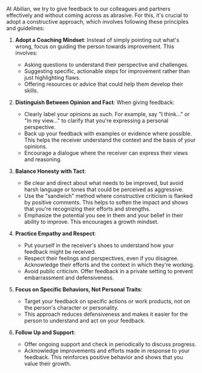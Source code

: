 At Abilian, we try to give feedback to our colleagues and partners effectively and without coming across as abrasive. For this, it's crucial to adopt a constructive approach, which involves following these principles and guidelines:

1. **Adopt a Coaching Mindset**: Instead of simply pointing out what's wrong, focus on guiding the person towards improvement. This involves:

   - Asking questions to understand their perspective and challenges.
   - Suggesting specific, actionable steps for improvement rather than just highlighting flaws.
   - Offering resources or advice that could help them develop their skills.

1. **Distinguish Between Opinion and Fact**: When giving feedback:

   - Clearly label your opinions as such. For example, say "I think..." or "In my view..." to clarify that you're expressing a personal perspective.
   - Back up your feedback with examples or evidence where possible. This helps the receiver understand the context and the basis of your opinions.
   - Encourage a dialogue where the receiver can express their views and reasoning.

1. **Balance Honesty with Tact**:

   - Be clear and direct about what needs to be improved, but avoid harsh language or tones that could be perceived as aggressive.
   - Use the "sandwich" method where constructive criticism is flanked by positive comments. This helps to soften the impact and shows that you're recognizing their efforts and strengths.
   - Emphasize the potential you see in them and your belief in their ability to improve. This encourages a growth mindset.

1. **Practice Empathy and Respect**:

   - Put yourself in the receiver's shoes to understand how your feedback might be received.
   - Respect their feelings and perspectives, even if you disagree. Acknowledge their efforts and the context in which they're working.
   - Avoid public criticism. Offer feedback in a private setting to prevent embarrassment and defensiveness.

1. **Focus on Specific Behaviors, Not Personal Traits**:

   - Target your feedback on specific actions or work products, not on the person's character or personality.
   - This approach reduces defensiveness and makes it easier for the person to understand and act on your feedback.

1. **Follow Up and Support**:

   - Offer ongoing support and check in periodically to discuss progress.
   - Acknowledge improvements and efforts made in response to your feedback. This reinforces positive behavior and shows that you value their growth.
